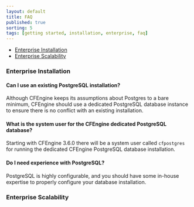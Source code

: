 ```yaml
---
layout: default
title: FAQ
published: true
sorting: 5
tags: [getting started, installation, enterprise, faq]
---
```


* [Enterprise Installation](#enterprise-installation)
* [Enterprise Scalability](#enterprise-scalability)

### Enterprise Installation ###

#### Can I use an existing PostgreSQL installation? ####

Although CFEngine keeps its assumptions about Postgres to a bare minimum, CFEngine should use a dedicated PostgreSQL database instance to ensure there is no conflict with an existing installation.

#### What is the system user for the CFEngine dedicated PostgreSQL database?

Starting with CFEngine 3.6.0 there will be a system user called ```cfpostgres``` for running the dedicated CFEngine PostgreSQL database installation. 

#### Do I need experience with PostgreSQL? ####

PostgreSQL is highly configurable, and you should have some in-house expertise to properly configure your database installation. 

### Enterprise Scalability ###

